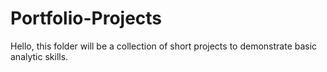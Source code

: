 # Portfolio-Projects
Hello, this folder will be a collection of short projects to demonstrate basic analytic skills.
